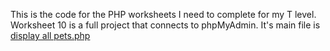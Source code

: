 This is the code for the PHP worksheets I need to complete for my T level. Worksheet 10 is a full project that connects to phpMyAdmin. It's main file is [display all pets.php](https://oscarcollege.github.com/php-worksheets/10/display-all-pets.php)